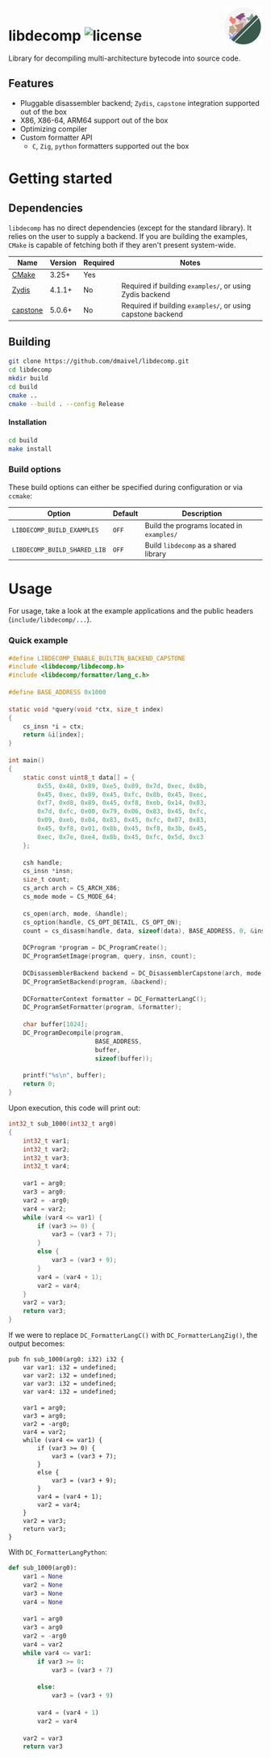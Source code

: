 <img align="right" width="15%" src="media/decomp.svg">

# libdecomp ![license](https://img.shields.io/badge/license-MIT-blue)

Library for decompiling multi-architecture bytecode into source code. 

## Features

- Pluggable disassembler backend; `Zydis`, `capstone` integration supported out of the box
- X86, X86-64, ARM64 support out of the box
- Optimizing compiler
- Custom formatter API
  - `C`, `Zig`, `python` formatters supported out the box

# Getting started

## Dependencies

`libdecomp` has no direct dependencies (except for the standard library). It relies on the user to supply a backend. If you are building the examples, `CMake` is capable of fetching both if they aren't present system-wide.

| Name | Version | Required | Notes |
| ---- | ------- | - | - |
| [CMake](https://cmake.org/) | 3.25+ | Yes |  |
| [Zydis](https://github.com/zyantific/zydis) | 4.1.1+ | No | Required if building `examples/`, or using Zydis backend |
| [capstone](https://github.com/capstone-engine/capstone) | 5.0.6+ | No | Required if building `examples/`, or using capstone backend | 

## Building

```bash
git clone https://github.com/dmaivel/libdecomp.git
cd libdecomp
mkdir build
cd build
cmake ..
cmake --build . --config Release
```

#### Installation 

```bash
cd build 
make install
```

### Build options

These build options can either be specified during configuration or via `ccmake`:

| Option | Default | Description |
| - | - | - |
| `LIBDECOMP_BUILD_EXAMPLES` | `OFF` | Build the programs located in `examples/`
| `LIBDECOMP_BUILD_SHARED_LIB` | `OFF` | Build `libdecomp` as a shared library 

# Usage

For usage, take a look at the example applications and the public headers (`include/libdecomp/...`).

### Quick example

```c 
#define LIBDECOMP_ENABLE_BUILTIN_BACKEND_CAPSTONE
#include <libdecomp/libdecomp.h>
#include <libdecomp/formatter/lang_c.h>

#define BASE_ADDRESS 0x1000

static void *query(void *ctx, size_t index)
{
    cs_insn *i = ctx;
    return &i[index];
}

int main()
{
    static const uint8_t data[] = { 
        0x55, 0x48, 0x89, 0xe5, 0x89, 0x7d, 0xec, 0x8b, 
        0x45, 0xec, 0x89, 0x45, 0xfc, 0x8b, 0x45, 0xec, 
        0xf7, 0xd8, 0x89, 0x45, 0xf8, 0xeb, 0x14, 0x83, 
        0x7d, 0xfc, 0x00, 0x79, 0x06, 0x83, 0x45, 0xfc, 
        0x09, 0xeb, 0x04, 0x83, 0x45, 0xfc, 0x07, 0x83, 
        0x45, 0xf8, 0x01, 0x8b, 0x45, 0xf8, 0x3b, 0x45, 
        0xec, 0x7e, 0xe4, 0x8b, 0x45, 0xfc, 0x5d, 0xc3 
    };

    csh handle;
    cs_insn *insn;
    size_t count;
    cs_arch arch = CS_ARCH_X86;
    cs_mode mode = CS_MODE_64;

    cs_open(arch, mode, &handle);
    cs_option(handle, CS_OPT_DETAIL, CS_OPT_ON); 
    count = cs_disasm(handle, data, sizeof(data), BASE_ADDRESS, 0, &insn);

    DCProgram *program = DC_ProgramCreate();
    DC_ProgramSetImage(program, query, insn, count);

    DCDisassemblerBackend backend = DC_DisassemblerCapstone(arch, mode);
    DC_ProgramSetBackend(program, &backend);
    
    DCFormatterContext formatter = DC_FormatterLangC();
    DC_ProgramSetFormatter(program, &formatter);

    char buffer[1024];
    DC_ProgramDecompile(program, 
                        BASE_ADDRESS, 
                        buffer, 
                        sizeof(buffer));

    printf("%s\n", buffer);
    return 0;
}
```

Upon execution, this code will print out:
```c 
int32_t sub_1000(int32_t arg0)
{
    int32_t var1;
    int32_t var2;
    int32_t var3;
    int32_t var4;

    var1 = arg0;
    var3 = arg0;
    var2 = -arg0;
    var4 = var2;
    while (var4 <= var1) {
        if (var3 >= 0) {
            var3 = (var3 + 7);
        }
        else {
            var3 = (var3 + 9);
        }
        var4 = (var4 + 1);
        var2 = var4;
    }
    var2 = var3;
    return var3;
}
```

If we were to replace `DC_FormatterLangC()` with `DC_FormatterLangZig()`, the output becomes:
```zig
pub fn sub_1000(arg0: i32) i32 {
    var var1: i32 = undefined;
    var var2: i32 = undefined;
    var var3: i32 = undefined;
    var var4: i32 = undefined;

    var1 = arg0;
    var3 = arg0;
    var2 = -arg0;
    var4 = var2;
    while (var4 <= var1) {
        if (var3 >= 0) {
            var3 = (var3 + 7);
        }
        else {
            var3 = (var3 + 9);
        }
        var4 = (var4 + 1);
        var2 = var4;
    }
    var2 = var3;
    return var3;
}
```

With `DC_FormatterLangPython`:
```python 
def sub_1000(arg0):
    var1 = None
    var2 = None
    var3 = None
    var4 = None

    var1 = arg0
    var3 = arg0
    var2 = -arg0
    var4 = var2
    while var4 <= var1:
        if var3 >= 0:
            var3 = (var3 + 7)

        else:
            var3 = (var3 + 9)

        var4 = (var4 + 1)
        var2 = var4

    var2 = var3
    return var3
```
